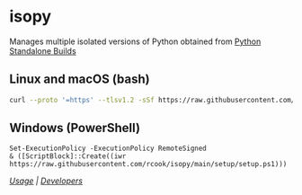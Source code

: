 # isopy

Manages multiple isolated versions of Python obtained from
[Python Standalone Builds][python-build-standalone-releases]

## Linux and macOS (bash)

```bash
curl --proto '=https' --tlsv1.2 -sSf https://raw.githubusercontent.com/rcook/isopy/main/setup/setup | bash
```

## Windows (PowerShell)

```pwsh
Set-ExecutionPolicy -ExecutionPolicy RemoteSigned
& ([ScriptBlock]::Create((iwr https://raw.githubusercontent.com/rcook/isopy/main/setup/setup.ps1)))
```

_[Usage](usage.md) \| [Developers][readme]_

[python-build-standalone-releases]: https://github.com/indygreg/python-build-standalone/releases
[readme]: https://github.com/rcook/isopy/blob/main/README.md
